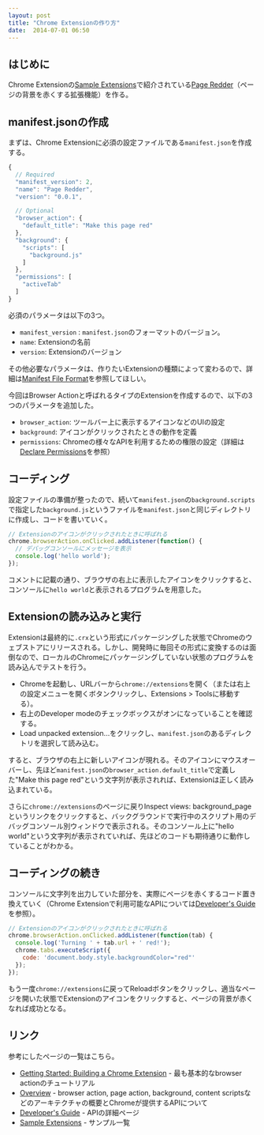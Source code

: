 ```yaml
---
layout: post
title: "Chrome Extensionの作り方"
date:  2014-07-01 06:50
---
```


## はじめに

Chrome Extensionの[Sample Extensions](https://developer.chrome.com/extensions/samples)で紹介されている[Page Redder](https://developer.chrome.com/extensions/samples#page-redder)（ページの背景を赤くする拡張機能）を作る。


## manifest.jsonの作成

まずは、Chrome Extensionに必須の設定ファイルである`manifest.json`を作成する。

```js
{
  // Required
  "manifest_version": 2,
  "name": "Page Redder",
  "version": "0.0.1",

  // Optional
  "browser_action": {
    "default_title": "Make this page red"
  },
  "background": {
    "scripts": [
      "background.js"
    ]
  },
  "permissions": [
    "activeTab"
  ]
}
```

必須のパラメータは以下の3つ。

- `manifest_version` : `manifest.json`のフォーマットのバージョン。
- `name`: Extensionの名前
- `version`: Extensionのバージョン

その他必要なパラメータは、作りたいExtensionの種類によって変わるので、詳細は[Manifest File Format](https://developer.chrome.com/extensions/manifest)を参照してほしい。

今回はBrowser Actionと呼ばれるタイプのExtensionを作成するので、以下の3つのパラメータを追加した。

- `browser_action`: ツールバー上に表示するアイコンなどのUIの設定
- `background`: アイコンがクリックされたときの動作を定義
- `permissions`: Chromeの様々なAPIを利用するための権限の設定（詳細は[Declare Permissions](https://developer.chrome.com/extensions/declare_permissions)を参照）

## コーディング

設定ファイルの準備が整ったので、続いて`manifest.json`の`background.scripts`で指定した`background.js`というファイルを`manifest.json`と同じディレクトリに作成し、コードを書いていく。

```js
// Extensionのアイコンがクリックされたときに呼ばれる
chrome.browserAction.onClicked.addListener(function() {
  // デバッグコンソールにメッセージを表示
  console.log('hello world');
});
```

コメントに記載の通り、ブラウザの右上に表示したアイコンをクリックすると、コンソールに`hello world`と表示されるプログラムを用意した。

## Extensionの読み込みと実行

Extensionは最終的に`.crx`という形式にパッケージングした状態でChromeのウェブストアにリリースされる。しかし、開発時に毎回その形式に変換するのは面倒なので、ローカルのChromeにパッケージングしていない状態のプログラムを読み込んでテストを行う。

- Chromeを起動し、URLバーから`chrome://extensions`を開く（または右上の設定メニューを開くボタンクリックし、Extensions > Toolsに移動する）。
- 右上のDeveloper modeのチェックボックスがオンになっていることを確認する。
- Load unpacked extension...をクリックし、`manifest.json`のあるディレクトリを選択して読み込む。

すると、ブラウザの右上に新しいアイコンが現れる。そのアイコンにマウスオーバーし、先ほど`manifest.json`の`browser_action.default_title`で定義した"Make this page red"という文字列が表示されれば、Extensionは正しく読み込まれている。

さらに`chrome://extensions`のページに戻りInspect views: background_pageというリンクをクリックすると、バックグラウンドで実行中のスクリプト用のデバッグコンソール別ウィンドウで表示される。そのコンソール上に"hello world"という文字列が表示されていれば、先ほどのコードも期待通りに動作していることがわかる。

## コーディングの続き

コンソールに文字列を出力していた部分を、実際にページを赤くするコード置き換えていく（Chrome Extensionで利用可能なAPIについては[Developer's Guide](https://developer.chrome.com/extensions/devguide)を参照）。

```js
// Extensionのアイコンがクリックされたときに呼ばれる
chrome.browserAction.onClicked.addListener(function(tab) {
  console.log('Turning ' + tab.url + ' red!');
  chrome.tabs.executeScript({
    code: 'document.body.style.backgroundColor="red"'
  });
});
```

もう一度`chrome://extensions`に戻ってReloadボタンをクリックし、適当なページを開いた状態でExtensionのアイコンをクリックすると、ページの背景が赤くなれば成功となる。

## リンク

参考にしたページの一覧はこちら。

- [Getting Started: Building a Chrome Extension](https://developer.chrome.com/extensions/getstarted) - 最も基本的なbrowser actionのチュートリアル
- [Overview](https://developer.chrome.com/extensions/overview) - browser action, page action, background, content scriptsなどのアーキテクチャの概要とChromeが提供するAPIについて
- [Developer's Guide](https://developer.chrome.com/extensions/devguide) - APIの詳細ページ
- [Sample Extensions](https://developer.chrome.com/extensions/samples) - サンプル一覧






